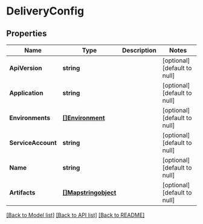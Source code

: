 # DeliveryConfig

## Properties
Name | Type | Description | Notes
------------ | ------------- | ------------- | -------------
**ApiVersion** | **string** |  | [optional] [default to null]
**Application** | **string** |  | [optional] [default to null]
**Environments** | [**[]Environment**](Environment.md) |  | [optional] [default to null]
**ServiceAccount** | **string** |  | [optional] [default to null]
**Name** | **string** |  | [optional] [default to null]
**Artifacts** | [**[]Mapstringobject**](Map?string,object?.md) |  | [optional] [default to null]

[[Back to Model list]](../README.md#documentation-for-models) [[Back to API list]](../README.md#documentation-for-api-endpoints) [[Back to README]](../README.md)


